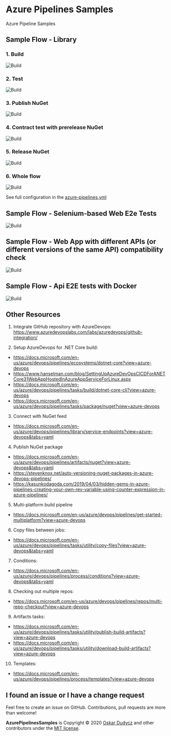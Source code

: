# Azure Pipelines Samples
Azure Pipeline Samples

## Sample Flow - Library

### 1. Build

![Build](Library/assets/01_build_step.png)

### 2. Test

![Build](Library/assets/02_test_step.png)

### 3. Publish NuGet

![Build](Library/assets/03_publish_step.png)

### 4. Contract test with prerelease NuGet

![Build](Library/assets/04_contract_tests_step.png)

### 5. Release NuGet

![Build](Library/assets/05_release_step.png)


### 6. Whole flow

![Build](Library/assets/Library-Flow-Diagram.png)

See full configuration in the [azure-pipelines.yml](Library/azure-pipelines.yml)


## Sample Flow - Selenium-based Web E2e Tests

![Build](Selenium/assets/Selenium-Flow-Diagram.png)

## Sample Flow - Web App with different APIs (or different versions of the same API) compatibility check

![Build](WebWithApiCompatibility/assets/WebWithApiCompatibility-Flow-Diagram.png)

## Sample Flow - Api E2E tests with Docker

![Build](ApiE2ETestsWithDocker/assets/ApiE2ETestsWithDocker-Flow-Diagram.png)

## Other Resources

1. Integrate GitHub repository with AzureDevops: https://www.azuredevopslabs.com/labs/azuredevops/github-integration/

2. Setup AzureDevops for .NET Core build: 
- https://docs.microsoft.com/en-us/azure/devops/pipelines/ecosystems/dotnet-core?view=azure-devops
- https://www.hanselman.com/blog/SettingUpAzureDevOpsCICDForANETCore31WebAppHostedInAzureAppServiceForLinux.aspx
- https://docs.microsoft.com/en-us/azure/devops/pipelines/tasks/build/dotnet-core-cli?view=azure-devops
- https://docs.microsoft.com/en-us/azure/devops/pipelines/tasks/package/nuget?view=azure-devops

3. Connect with NuGet feed
- https://docs.microsoft.com/en-us/azure/devops/pipelines/library/service-endpoints?view=azure-devops&tabs=yaml

4. Publish NuGet package
- https://docs.microsoft.com/en-us/azure/devops/pipelines/artifacts/nuget?view=azure-devops&tabs=yaml
- https://stevenknox.net/auto-versioning-nuget-packages-in-azure-devops-pipelines/
- https://kasunkodagoda.com/2019/04/03/hidden-gems-in-azure-pipelines-creating-your-own-rev-variable-using-counter-expression-in-azure-pipelines/

5. Multi-platform build pipeline
- https://docs.microsoft.com/en-us/azure/devops/pipelines/get-started-multiplatform?view=azure-devops

6. Copy files between jobs:
- https://docs.microsoft.com/en-us/azure/devops/pipelines/tasks/utility/copy-files?view=azure-devops&tabs=yaml

7. Conditions:
- https://docs.microsoft.com/en-us/azure/devops/pipelines/process/conditions?view=azure-devops&tabs=yaml

8. Checking out multiple repos:
- https://docs.microsoft.com/en-us/azure/devops/pipelines/repos/multi-repo-checkout?view=azure-devops

9. Artifacts tasks:
- https://docs.microsoft.com/en-us/azure/devops/pipelines/tasks/utility/publish-build-artifacts?view=azure-devops
- https://docs.microsoft.com/en-us/azure/devops/pipelines/tasks/utility/download-build-artifacts?view=azure-devops

10. Templates:
- https://docs.microsoft.com/en-us/azure/devops/pipelines/process/templates?view=azure-devops


I found an issue or I have a change request
--------------------------------
Feel free to create an issue on GitHub. Contributions, pull requests are more than welcome!

**AzurePipelinesSamples** is Copyright &copy; 2020 [Oskar Dudycz](http://oskar-dudycz.pl) and other contributors under the [MIT license](LICENSE).
